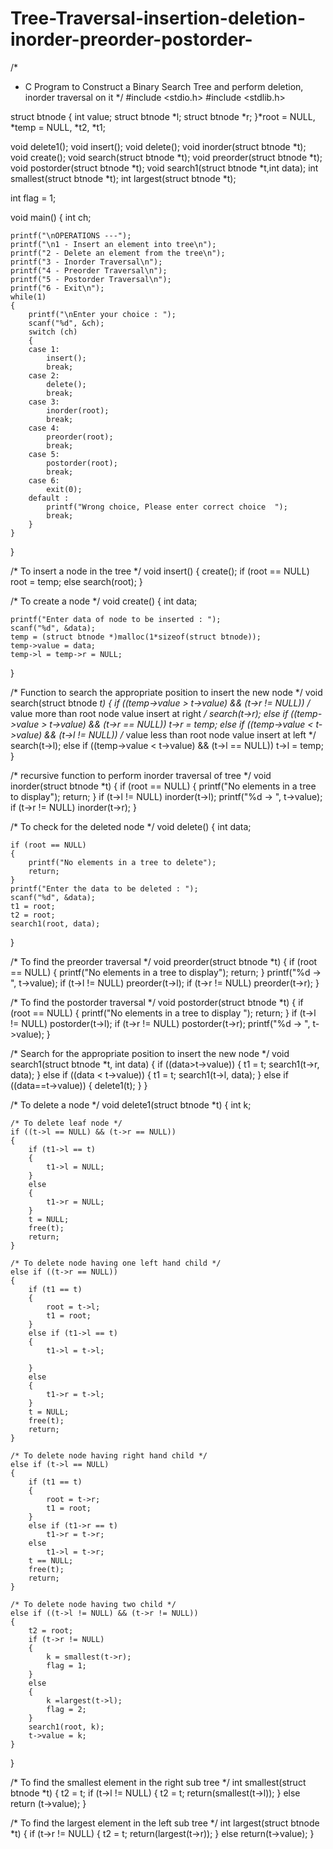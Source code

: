 # Tree-Traversal-insertion-deletion-inorder-preorder-postorder-

/*
 * C Program to Construct a Binary Search Tree and perform deletion, inorder traversal on it
 */
#include <stdio.h>
#include <stdlib.h>

struct btnode
{
    int value;
    struct btnode *l;
    struct btnode *r;
}*root = NULL, *temp = NULL, *t2, *t1;

void delete1();
void insert();
void delete();
void inorder(struct btnode *t);
void create();
void search(struct btnode *t);
void preorder(struct btnode *t);
void postorder(struct btnode *t);
void search1(struct btnode *t,int data);
int smallest(struct btnode *t);
int largest(struct btnode *t);

int flag = 1;

void main()
{
    int ch;

    printf("\nOPERATIONS ---");
    printf("\n1 - Insert an element into tree\n");
    printf("2 - Delete an element from the tree\n");
    printf("3 - Inorder Traversal\n");
    printf("4 - Preorder Traversal\n");
    printf("5 - Postorder Traversal\n");
    printf("6 - Exit\n");
    while(1)
    {
        printf("\nEnter your choice : ");
        scanf("%d", &ch);
        switch (ch)
        {
        case 1:
            insert();
            break;
        case 2:
            delete();
            break;
        case 3:
            inorder(root);
            break;
        case 4:
            preorder(root);
            break;
        case 5:
            postorder(root);
            break;
        case 6:
            exit(0);
        default :
            printf("Wrong choice, Please enter correct choice  ");
            break;
        }
    }
}

/* To insert a node in the tree */
void insert()
{
    create();
    if (root == NULL)
        root = temp;
    else
        search(root);
}

/* To create a node */
void create()
{
    int data;

    printf("Enter data of node to be inserted : ");
    scanf("%d", &data);
    temp = (struct btnode *)malloc(1*sizeof(struct btnode));
    temp->value = data;
    temp->l = temp->r = NULL;
}

/* Function to search the appropriate position to insert the new node */
void search(struct btnode *t)
{
    if ((temp->value > t->value) && (t->r != NULL))      /* value more than root node value insert at right */
        search(t->r);
    else if ((temp->value > t->value) && (t->r == NULL))
        t->r = temp;
    else if ((temp->value < t->value) && (t->l != NULL))    /* value less than root node value insert at left */
        search(t->l);
    else if ((temp->value < t->value) && (t->l == NULL))
        t->l = temp;
}

/* recursive function to perform inorder traversal of tree */
void inorder(struct btnode *t)
{
    if (root == NULL)
    {
        printf("No elements in a tree to display");
        return;
    }
    if (t->l != NULL)
        inorder(t->l);
    printf("%d -> ", t->value);
    if (t->r != NULL)
        inorder(t->r);
}

/* To check for the deleted node */
void delete()
{
    int data;

    if (root == NULL)
    {
        printf("No elements in a tree to delete");
        return;
    }
    printf("Enter the data to be deleted : ");
    scanf("%d", &data);
    t1 = root;
    t2 = root;
    search1(root, data);
}

/* To find the preorder traversal */
void preorder(struct btnode *t)
{
    if (root == NULL)
    {
        printf("No elements in a tree to display");
        return;
    }
    printf("%d -> ", t->value);
    if (t->l != NULL)
        preorder(t->l);
    if (t->r != NULL)
        preorder(t->r);
}

/* To find the postorder traversal */
void postorder(struct btnode *t)
{
    if (root == NULL)
    {
        printf("No elements in a tree to display ");
        return;
    }
    if (t->l != NULL)
        postorder(t->l);
    if (t->r != NULL)
        postorder(t->r);
    printf("%d -> ", t->value);
}

/* Search for the appropriate position to insert the new node */
void search1(struct btnode *t, int data)
{
    if ((data>t->value))
    {
        t1 = t;
        search1(t->r, data);
    }
    else if ((data < t->value))
    {
        t1 = t;
        search1(t->l, data);
    }
    else if ((data==t->value))
    {
        delete1(t);
    }
}

/* To delete a node */
void delete1(struct btnode *t)
{
    int k;

    /* To delete leaf node */
    if ((t->l == NULL) && (t->r == NULL))
    {
        if (t1->l == t)
        {
            t1->l = NULL;
        }
        else
        {
            t1->r = NULL;
        }
        t = NULL;
        free(t);
        return;
    }

    /* To delete node having one left hand child */
    else if ((t->r == NULL))
    {
        if (t1 == t)
        {
            root = t->l;
            t1 = root;
        }
        else if (t1->l == t)
        {
            t1->l = t->l;

        }
        else
        {
            t1->r = t->l;
        }
        t = NULL;
        free(t);
        return;
    }

    /* To delete node having right hand child */
    else if (t->l == NULL)
    {
        if (t1 == t)
        {
            root = t->r;
            t1 = root;
        }
        else if (t1->r == t)
            t1->r = t->r;
        else
            t1->l = t->r;
        t == NULL;
        free(t);
        return;
    }

    /* To delete node having two child */
    else if ((t->l != NULL) && (t->r != NULL))
    {
        t2 = root;
        if (t->r != NULL)
        {
            k = smallest(t->r);
            flag = 1;
        }
        else
        {
            k =largest(t->l);
            flag = 2;
        }
        search1(root, k);
        t->value = k;
    }

}

/* To find the smallest element in the right sub tree */
int smallest(struct btnode *t)
{
    t2 = t;
    if (t->l != NULL)
    {
        t2 = t;
        return(smallest(t->l));
    }
    else
        return (t->value);
}

/* To find the largest element in the left sub tree */
int largest(struct btnode *t)
{
    if (t->r != NULL)
    {
        t2 = t;
        return(largest(t->r));
    }
    else
        return(t->value);
}
